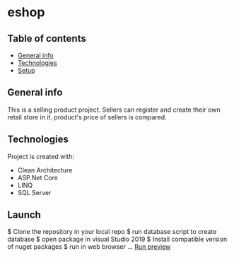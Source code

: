 # eshop

## Table of contents
* [General info](#general-info)
* [Technologies](#technologies)
* [Setup](#setup)

## General info
This is a selling product project. Sellers can register and create their own retail store in it.
product's price of sellers is compared. 
	
## Technologies
Project is created with:
 * Clean Architecture 
 * ASP.Net Core
 * LINQ
 * SQL Server
	
## Launch
 $ Clone the repository in your local repo
 $ run database script to create database
 $ open package in visual Studio 2019
 $ Install compatible version of nuget packages
 $ run in web browser
 ...
[Run preview](./Help/Review.gif)
